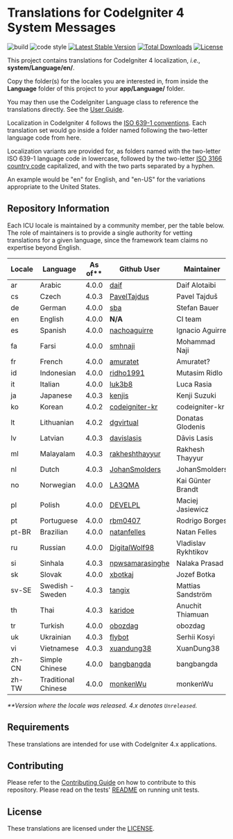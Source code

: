 # Translations for CodeIgniter 4 System Messages

![build](https://github.com/codeigniter4/translations/workflows/build/badge.svg?branch=develop)
![code style](https://github.com/codeigniter4/translations/workflows/code%20style/badge.svg?branch=develop)
[![Latest Stable Version](https://poser.pugx.org/codeigniter4/translations/v)](//packagist.org/packages/codeigniter4/translations)
[![Total Downloads](https://poser.pugx.org/codeigniter4/translations/downloads)](//packagist.org/packages/codeigniter4/translations)
[![License](https://poser.pugx.org/codeigniter4/translations/license)](//packagist.org/packages/codeigniter4/translations)

This project contains translations for CodeIgniter 4 localization, *i.e.,* **system/Language/en/**.

Copy the folder(s) for the locales you are interested in, from inside the **Language** folder of
this project to your **app/Language/** folder.

You may then use the CodeIgniter Language class to reference the translations
directly. See the [User Guide](https://codeigniter4.github.io/CodeIgniter4/outgoing/localization.html).

Localization in CodeIgniter 4 follows the
[ISO 639-1 conventions](https://en.wikipedia.org/wiki/List_of_ISO_639-1_codes). Each translation set
would go inside a folder named following the two-letter language code from here.

Localization variants are provided for, as folders named with the two-letter ISO 639-1 language code in
lowercase, followed by the two-letter [ISO 3166 country code](https://en.wikipedia.org/wiki/ISO_3166-1)
capitalized, and with the two parts separated by a hyphen.

An example would be "en" for English, and "en-US" for the variations appropriate to the United States.

## Repository Information

Each ICU locale is maintained by a community member, per the table below. The role of maintainers is to
provide a single authority for vetting translations for a given language, since the framework team
claims no expertise beyond English.

| Locale | Language             | As of** | Github User          | Maintainer
| ------ | -------------------- | ------- | -------------------- | --------------------
| ar     | Arabic               | 4.0.0   | [daif][ar]           | Daif Alotaibi
| cs     | Czech                | 4.0.3   | [PavelTajdus][cs]    | Pavel Tajduš
| de     | German               | 4.0.0   | [sba][de]            | Stefan Bauer
| en     | English              | 4.0.0   | **N/A**              | CI team
| es     | Spanish              | 4.0.0   | [nachoaguirre][es]   | Ignacio Aguirre
| fa     | Farsi                | 4.0.0   | [smhnaji][fa]        | Mohammad Naji
| fr     | French               | 4.0.0   | [amuratet][fr]       | Amuratet?
| id     | Indonesian           | 4.0.0   | [ridho1991][id]      | Mutasim Ridlo
| it     | Italian              | 4.0.0   | [luk3b8][it]         | Luca Rasia
| ja     | Japanese             | 4.0.3   | [kenjis][ja]         | Kenji Suzuki
| ko     | Korean               | 4.0.2   | [codeigniter-kr][kr] | codeigniter-kr
| lt     | Lithuanian           | 4.0.2   | [dgvirtual][lt]      | Donatas Glodenis
| lv     | Latvian              | 4.0.3   | [davislasis][lv]     | Dāvis Lasis
| ml     | Malayalam            | 4.0.3   | [rakheshthayyur][ml] | Rakhesh Thayyur
| nl     | Dutch                | 4.0.3   | [JohanSmolders][nl]  | JohanSmolders
| no     | Norwegian            | 4.0.0   | [LA3QMA][no]         | Kai Günter Brandt
| pl     | Polish               | 4.0.0   | [DEVELPL][pl]        | Maciej Jasiewicz
| pt     | Portuguese           | 4.0.0   | [rbm0407][pt]        | Rodrigo Borges
| pt-BR  | Brazilian            | 4.0.0   | [natanfelles][pt-BR] | Natan Felles
| ru     | Russian              | 4.0.0   | [DigitalWolf98][ru]  | Vladislav Rykhtikov
| si     | Sinhala              | 4.0.3   | [npwsamarasinghe][si]| Nalaka Prasad
| sk     | Slovak               | 4.0.0   | [xbotkaj][sk]        | Jozef Botka
| sv-SE  | Swedish - Sweden     | 4.0.3   | [tangix][sv-SE]      | Mattias Sandström
| th     | Thai                 | 4.0.3   | [karidoe][th]        | Anuchit Thiamuan
| tr     | Turkish              | 4.0.0   | [obozdag][tr]        | obozdag
| uk     | Ukrainian            | 4.0.3   | [flybot][uk]         | Serhii Kosyi
| vi     | Vietnamese           | 4.0.3   | [xuandung38][vi]     | XuanDung38
| zh-CN  | Simple Chinese       | 4.0.0   | [bangbangda][zh-CN]  | bangbangda
| zh-TW  | Traditional Chinese  | 4.0.0   | [monkenWu][zh-TW]    | monkenWu

_**Version where the locale was released. 4.x denotes `Unreleased`._

[ar]: https://github.com/daif
[cs]: https://github.com/PavelTajdus
[de]: https://github.com/sba
[es]: https://github.com/nachoaguirre
[fa]: https://github.com/smhnaji
[fr]: https://github.com/amuratet
[id]: https://github.com/ridho1991
[it]: https://github.com/luk3b8
[ja]: https://github.com/kenjis
[kr]: https://github.com/codeigniter-kr
[lt]: https://github.com/dgvirtual
[lv]: https://github.com/davislasis
[ml]: https://github.com/rakheshthayyur
[nl]: https://github.com/JohanSmolders
[no]: https://github.com/LA3QMA
[pl]: https://github.com/DEVELPL
[pt]: https://github.com/rbm0407
[pt-BR]: https://github.com/natanfelles
[ru]: https://github.com/DigitalWolf98
[si]: https://github.com/npwsamarasinghe
[sk]: https://github.com/xbotkaj
[sv-SE]: https://github.com/tangix
[th]: https://github.com/karidoe
[tr]: https://github.com/obozdag
[uk]: https://github.com/flybot
[vi]: https://github.com/xuandung38
[zh-CN]: https://github.com/bangbangda
[zh-TW]: https://github.com/monkenWu

## Requirements

These translations are intended for use with CodeIgniter 4.x applications.

## Contributing

Please refer to the [Contributing Guide](CONTRIBUTING.md) on how to contribute to this repository. Please
read on the tests' [README](tests/README.md) on running unit tests.

## License

These translations are licensed under the [LICENSE](LICENSE).

